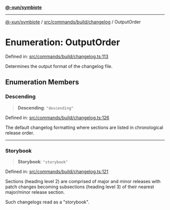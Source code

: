 [**@-xun/symbiote**](../../../../../README.md)

***

[@-xun/symbiote](../../../../../README.md) / [src/commands/build/changelog](../README.md) / OutputOrder

# Enumeration: OutputOrder

Defined in: [src/commands/build/changelog.ts:113](https://github.com/Xunnamius/symbiote/blob/dddfc44396c55ebfc704f8d576edac2868fe28cc/src/commands/build/changelog.ts#L113)

Determines the output format of the changelog file.

## Enumeration Members

### Descending

> **Descending**: `"descending"`

Defined in: [src/commands/build/changelog.ts:126](https://github.com/Xunnamius/symbiote/blob/dddfc44396c55ebfc704f8d576edac2868fe28cc/src/commands/build/changelog.ts#L126)

The default changelog formatting where sections are listed in chronological
release order.

***

### Storybook

> **Storybook**: `"storybook"`

Defined in: [src/commands/build/changelog.ts:121](https://github.com/Xunnamius/symbiote/blob/dddfc44396c55ebfc704f8d576edac2868fe28cc/src/commands/build/changelog.ts#L121)

Sections (heading level 2) are comprised of major and minor releases with
patch changes becoming subsections (heading level 3) of their nearest
major/minor release section.

Such changelogs read as a "storybook".
